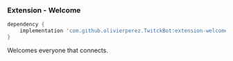 ### Extension - Welcome

```groovy
dependency {
    implementation 'com.github.olivierperez.TwitckBot:extension-welcome:0.0.4'
}
```

Welcomes everyone that connects.

